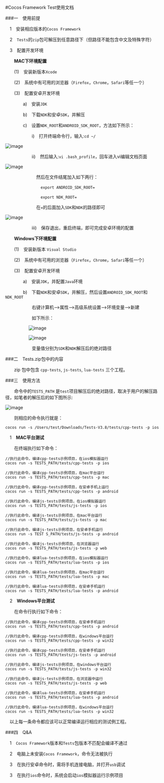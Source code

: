 #Cocos Framework Test使用文档

###一&emsp;使用前提

&emsp;1&emsp;安装相应版本的`Cocos Framework`

&emsp;2&emsp;`Tests`的`zip`包可解压到任意路径下（但路径不能包含中文及特殊字符）

&emsp;3&emsp;配置开发环境

&emsp;&emsp;**MAC下环境配置**

&emsp;&emsp;(1)&emsp;安装新版本`Xcode`

&emsp;&emsp;(2)&emsp;系统中有可用的浏览器（`Firefox`，`Chrome`，`Safari`等任一个）

&emsp;&emsp;(3)&emsp;配置安卓开发环境

&emsp;&emsp;&emsp;&emsp;a)&emsp;安装`JDK`

&emsp;&emsp;&emsp;&emsp;b)&emsp;下载`NDK`和安卓`SDK`，并解压

&emsp;&emsp;&emsp;&emsp;c)&emsp;设置`NDK_ROOT`和`ANDROID_SDK_ROOT`，方法如下所示：

&emsp;&emsp;&emsp;&emsp;&emsp;&emsp;i)&emsp;打开终端命令行，输入:`cd ~/`

![image](res/img001.png)

&emsp;&emsp;&emsp;&emsp;&emsp;&emsp;ii)&emsp;然后输入:`vi .bash_profile`，回车进入vi编辑文档页面

![image](res/img002.png)

&emsp;&emsp;&emsp;&emsp;&emsp;&emsp;&emsp;然后在文件结尾加入如下两行：
                    		
&emsp;&emsp;&emsp;&emsp;&emsp;&emsp;&emsp;&emsp;`export ANDROID_SDK_ROOT=`

&emsp;&emsp;&emsp;&emsp;&emsp;&emsp;&emsp;&emsp;`export NDK_ROOT=`

&emsp;&emsp;&emsp;&emsp;&emsp;&emsp;&emsp;在`=`的后面加入`SDK`和`NDK`的路径即可

![image](res/img003.png)

&emsp;&emsp;&emsp;&emsp;&emsp;&emsp;iii)&emsp;保存退出，重启终端，即可完成安卓环境的配置

&emsp;&emsp;**Windows下环境配置**

&emsp;&emsp;(1)&emsp;安装新版本 `Visual Studio`

&emsp;&emsp;(2)&emsp;系统中有可用的浏览器（`Firefox`，`Chrome`，`Safari`等任一个）

&emsp;&emsp;(3)&emsp;配置安卓开发环境

&emsp;&emsp;&emsp;&emsp;a)&emsp;安装`JDK`，并配置`Java`环境

&emsp;&emsp;&emsp;&emsp;b)&emsp;下载`NDK`和安卓`SDK`，并解压，然后设置`ANDROID_SDK_ROOT`和`NDK_ROOT`

&emsp;&emsp;&emsp;&emsp;&emsp;&emsp;右键计算机——>属性——>高级系统设置——>环境变量——>新建

&emsp;&emsp;&emsp;&emsp;&emsp;&emsp;如下所示：


&emsp;&emsp;
&emsp;&emsp;&emsp;![image](res/img004.png)


&emsp;&emsp;
&emsp;&emsp;&emsp;![image](res/img005.png)

&emsp;&emsp;&emsp;&emsp;&emsp;&emsp;变量值分别为`SDK`和`NDK`解压后的绝对路径

###二&emsp;Tests.zip包中的内容

&emsp;&emsp;zip 包中包含 `cpp-tests`, `js-tests`, `lua-tests` 三个工程。

###三&emsp;使用方法
    
&emsp;&emsp;命令中的`TESTS_PATH` 是`test`项目解压后的绝对路径，取决于用户的解压路径，如笔者的解压后的如下图所示:

![image](res/img006.png)

&emsp;&emsp;则相应的命令执行就是：

    cocos run -s /Users/test/Downloads/Tests-V3.8/tests/cpp-tests -p ios
    
&emsp;1&emsp;**MAC平台测试**

&emsp;&emsp;在终端执行如下命令：

    //执行此命令，编译cpp-tests示例项目，在ios模拟器运行
    cocos run -s TESTS_PATH/tests/cpp-tests -p ios
    		
    //执行此命令，编译cpp-tests示例项目，在mac平台运行
    cocos run -s TESTS_PATH/tests/cpp-tests -p mac
    		
    //执行此命令，编译cpp-tests示例项目，在安卓手机上运行
    cocos run -s TESTS_PATH/tests/cpp-tests -p android
    		
    //执行此命令，编译js-tests示例项目，在ios模拟器运行
    cocos run -s TESTS_PATH/tests/js-tests -p ios
    		
    //执行此命令，编译js-tests示例项目，在mac平台运行
    cocos run -s TESTS_PATH/tests/js-tests -p mac
    		
    //执行此命令，编译js-tests示例项目，在安卓手机运行
    cocos run -s TEST S_PATH/tests/js-tests -p android
    		
    //执行此命令，编译js-tests示例项目，在浏览器运行
    cocos run -s TESTS_PATH/tests/js-tests -p web
    
    //执行此命令，编译lua-tests示例项目，在ios模拟器运行
    cocos run -s TESTS_PATH/tests/lua-tests -p ios
    		
    //执行此命令，编译lua-tests示例项目，在mac平台运行
    cocos run -s TESTS_PATH/tests/lua-tests -p mac
    		
    //执行此命令，编译lua-tests示例项目，在安卓手机运行
    cocos run -s TESTS_PATH/tests/lua-tests -p android

&emsp;2&emsp;**Windows平台测试**

&emsp;&emsp;在命令行执行如下命令：
    
    //执行此命令，编译cpp-tests示例项目，在安卓手机运行
    cocos run -s TESTS_PATH/tests/cpp-tests -p android
    
    //执行此命令，编译cpp-tests示例项目，在windows平台运行
    cocos run -s TESTS_PATH/tests/cpp-tests -p win32
    
    //执行此命令，编译cpp-tests示例项目，在安卓手机运行
    cocos run -s TESTS_PATH/tests/js-tests -p android
    
    //执行此命令，编译js-tests示例项目，在windows平台运行
    cocos run -s TESTS_PATH/tests/js-tests -p win32
     
    //执行此命令，编译js-tests示例项目，在浏览器中运行
    cocos run -s TESTS_PATH/tests/js-tests -p web
    
    //执行此命令，编译lua-tests示例项目，在安卓手机运行
    cocos run -s TESTS_PATH/tests/lua-tests -p android
    
    //执行此命令，编译lua-tests示例项目，在windows平台运行
    cocos run -s TESTS_PATH/tests/lua-tests -p win32

&emsp;以上每一条命令都应该可以正常编译运行相应的测试例工程。

###四&emsp;Q&A

&emsp;1&emsp;`Cocos Framework`版本和`Tests`包版本不匹配会编译不通过

&emsp;2&emsp;电脑上未安装`Cocos Framework`，命令无法被执行

&emsp;3&emsp;在执行安卓命令时，需将手机连接电脑，并打开`usb`调试

&emsp;3&emsp;在执行`ios`命令时，系统会启动`ios`模拟器运行示例项目